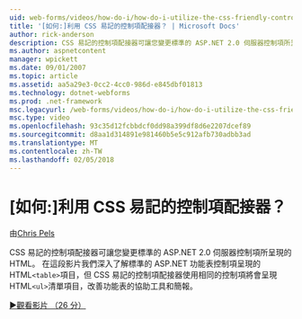 ```yaml
---
uid: web-forms/videos/how-do-i/how-do-i-utilize-the-css-friendly-control-adapters
title: '[如何:]利用 CSS 易記的控制項配接器？ | Microsoft Docs'
author: rick-anderson
description: CSS 易記的控制項配接器可讓您變更標準的 ASP.NET 2.0 伺服器控制項所呈現的 HTML。 在這段影片我們了解 stan...
ms.author: aspnetcontent
manager: wpickett
ms.date: 09/01/2007
ms.topic: article
ms.assetid: aa5a29e3-0cc2-4cc0-986d-e845dbf01813
ms.technology: dotnet-webforms
ms.prod: .net-framework
msc.legacyurl: /web-forms/videos/how-do-i/how-do-i-utilize-the-css-friendly-control-adapters
msc.type: video
ms.openlocfilehash: 93c35d12fcbbdcf0dd98a399df8d6e2207dcef89
ms.sourcegitcommit: d8aa1d314891e981460b5e5c912afb730adbb3ad
ms.translationtype: MT
ms.contentlocale: zh-TW
ms.lasthandoff: 02/05/2018
---
```

<a name="how-do-i-utilize-the-css-friendly-control-adapters"></a>[如何:]利用 CSS 易記的控制項配接器？
====================
由[Chris Pels](https://twitter.com/chrispels)

CSS 易記的控制項配接器可讓您變更標準的 ASP.NET 2.0 伺服器控制項所呈現的 HTML。 在這段影片我們深入了解標準的 ASP.NET 功能表控制項呈現的 HTML`<table>`項目，但 CSS 易記的控制項配接器使用相同的控制項將會呈現 HTML`<ul>`清單項目，改善功能表的協助工具和簡報。 

[&#9654;觀看影片 （26 分）](https://channel9.msdn.com/Blogs/ASP-NET-Site-Videos/how-do-i-utilize-the-css-friendly-control-adapters)
